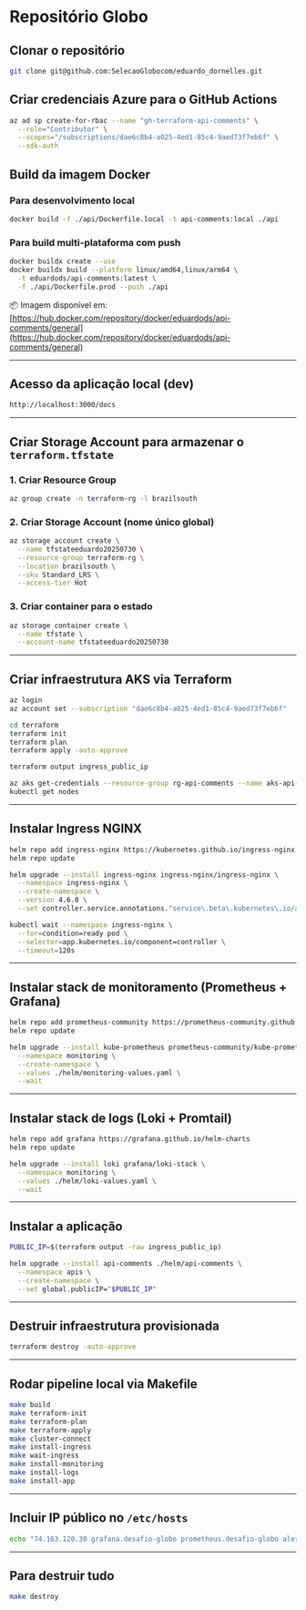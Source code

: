 # Repositório Globo

## Clonar o repositório

```bash
git clone git@github.com:SelecaoGlobocom/eduardo_dornelles.git
```

## Criar credenciais Azure para o GitHub Actions

```bash
az ad sp create-for-rbac --name "gh-terraform-api-comments" \
  --role="Contributor" \
  --scopes="/subscriptions/dae6c8b4-a025-4ed1-85c4-9aed73f7eb6f" \
  --sdk-auth
```

## Build da imagem Docker

### Para desenvolvimento local

```bash
docker build -f ./api/Dockerfile.local -t api-comments:local ./api
```

### Para build multi-plataforma com push

```bash
docker buildx create --use
docker buildx build --platform linux/amd64,linux/arm64 \
  -t eduardods/api-comments:latest \
  -f ./api/Dockerfile.prod --push ./api
```

📦 Imagem disponível em:
[https://hub.docker.com/repository/docker/eduardods/api-comments/general](https://hub.docker.com/repository/docker/eduardods/api-comments/general)

---

## Acesso da aplicação local (dev)

```bash
http://localhost:3000/docs
```

---

## Criar Storage Account para armazenar o `terraform.tfstate`

### 1. Criar Resource Group

```bash
az group create -n terraform-rg -l brazilsouth
```

### 2. Criar Storage Account (nome único global)

```bash
az storage account create \
  --name tfstateeduardo20250730 \
  --resource-group terraform-rg \
  --location brazilsouth \
  --sku Standard_LRS \
  --access-tier Hot
```

### 3. Criar container para o estado

```bash
az storage container create \
  --name tfstate \
  --account-name tfstateeduardo20250730
```

---

## Criar infraestrutura AKS via Terraform

```bash
az login
az account set --subscription "dae6c8b4-a025-4ed1-85c4-9aed73f7eb6f"

cd terraform
terraform init
terraform plan
terraform apply -auto-approve

terraform output ingress_public_ip

az aks get-credentials --resource-group rg-api-comments --name aks-api-comments --overwrite-existing
kubectl get nodes
```

---

## Instalar Ingress NGINX

```bash
helm repo add ingress-nginx https://kubernetes.github.io/ingress-nginx
helm repo update

helm upgrade --install ingress-nginx ingress-nginx/ingress-nginx \
  --namespace ingress-nginx \
  --create-namespace \
  --version 4.6.0 \
  --set controller.service.annotations."service\.beta\.kubernetes\.io/azure-load-balancer-health-probe-request-path"="/healthz"

kubectl wait --namespace ingress-nginx \
  --for=condition=ready pod \
  --selector=app.kubernetes.io/component=controller \
  --timeout=120s
```

---

## Instalar stack de monitoramento (Prometheus + Grafana)

```bash
helm repo add prometheus-community https://prometheus-community.github.io/helm-charts
helm repo update

helm upgrade --install kube-prometheus prometheus-community/kube-prometheus-stack \
  --namespace monitoring \
  --create-namespace \
  --values ./helm/monitoring-values.yaml \
  --wait
```

---

## Instalar stack de logs (Loki + Promtail)

```bash
helm repo add grafana https://grafana.github.io/helm-charts
helm repo update

helm upgrade --install loki grafana/loki-stack \
  --namespace monitoring \
  --values ./helm/loki-values.yaml \
  --wait
```

---

## Instalar a aplicação

```bash
PUBLIC_IP=$(terraform output -raw ingress_public_ip)

helm upgrade --install api-comments ./helm/api-comments \
  --namespace apis \
  --create-namespace \
  --set global.publicIP="$PUBLIC_IP"
```

---

## Destruir infraestrutura provisionada

```bash
terraform destroy -auto-approve
```

---

## Rodar pipeline local via Makefile

```bash
make build
make terraform-init
make terraform-plan
make terraform-apply
make cluster-connect
make install-ingress
make wait-ingress
make install-monitoring
make install-logs
make install-app
```

---

## Incluir IP público no `/etc/hosts`

```bash
echo "74.163.120.30 grafana.desafio-globo prometheus.desafio-globo alertmanager.desafio-globo loki.desafio-globo api-comments.desafio-globo" | sudo tee -a /etc/hosts
```

---

## Para destruir tudo

```bash
make destroy
```
